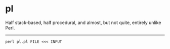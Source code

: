 # pl

Half stack-based, half procedural, and almost, but not quite, entirely unlike Perl.

---

`perl pl.pl FILE <<< INPUT`

